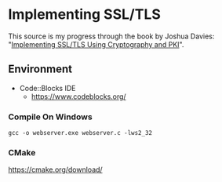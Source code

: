 # Implementing SSL/TLS
This source is my progress through the book by Joshua Davies: "[Implementing SSL/TLS Using Cryptography and PKI](https://onlinelibrary.wiley.com/doi/book/10.1002/9781118255797)".
## Environment
 - Code::Blocks IDE
   - https://www.codeblocks.org/

### Compile On Windows
```
gcc -o webserver.exe webserver.c -lws2_32
```

### CMake
https://cmake.org/download/
